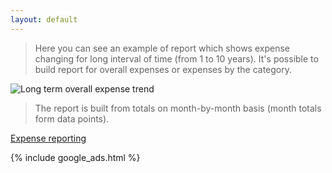 ```yaml
---
layout: default
--- 
```


> Here you can see an example of report which shows expense changing for long interval of time (from 1 to 10 years). It's possible to build report for overall expenses or expenses by the category.

![Long term overall expense trend](https://dvmorozov.github.io/expenses/assets/images/2015-07-04_12h04_15.png)

> The report is built from totals on month-by-month basis (month totals form data points).

[Expense reporting](https://dvmorozov.github.io/expenses/expense-reporting)

{% include google_ads.html %}

